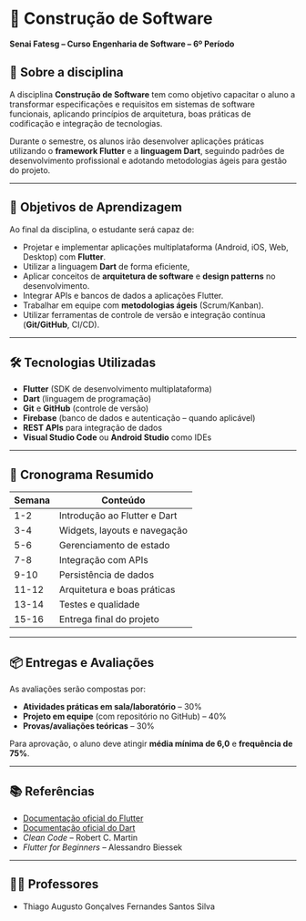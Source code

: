 # 📘 Construção de Software  
**Senai Fatesg – Curso Engenharia de Software – 6º Período**  

## 🏫 Sobre a disciplina  
A disciplina **Construção de Software** tem como objetivo capacitar o aluno a transformar especificações e requisitos em sistemas de software funcionais, aplicando princípios de arquitetura, boas práticas de codificação e integração de tecnologias.  

Durante o semestre, os alunos irão desenvolver aplicações práticas utilizando o **framework Flutter** e a **linguagem Dart**, seguindo padrões de desenvolvimento profissional e adotando metodologias ágeis para gestão do projeto.  

---

## 🎯 Objetivos de Aprendizagem  
Ao final da disciplina, o estudante será capaz de:  

- Projetar e implementar aplicações multiplataforma (Android, iOS, Web, Desktop) com **Flutter**.  
- Utilizar a linguagem **Dart** de forma eficiente,
- Aplicar conceitos de **arquitetura de software** e **design patterns** no desenvolvimento.  
- Integrar APIs e bancos de dados a aplicações Flutter.  
- Trabalhar em equipe com **metodologias ágeis** (Scrum/Kanban).  
- Utilizar ferramentas de controle de versão e integração contínua (**Git/GitHub**, CI/CD).  

---

## 🛠 Tecnologias Utilizadas  
- **Flutter** (SDK de desenvolvimento multiplataforma)  
- **Dart** (linguagem de programação)  
- **Git** e **GitHub** (controle de versão)  
- **Firebase** (banco de dados e autenticação – quando aplicável)  
- **REST APIs** para integração de dados  
- **Visual Studio Code** ou **Android Studio** como IDEs  

---

## 📅 Cronograma Resumido  
| Semana | Conteúdo |
|--------|----------|
| 1-2 | Introdução ao Flutter e Dart |
| 3-4 | Widgets, layouts e navegação |
| 5-6 | Gerenciamento de estado |
| 7-8 | Integração com APIs |
| 9-10 | Persistência de dados |
| 11-12 | Arquitetura e boas práticas |
| 13-14 | Testes e qualidade |
| 15-16 | Entrega final do projeto |

---

## 📦 Entregas e Avaliações  
As avaliações serão compostas por:  

- **Atividades práticas em sala/laboratório** – 30%  
- **Projeto em equipe** (com repositório no GitHub) – 40%  
- **Provas/avaliações teóricas** – 30%  

Para aprovação, o aluno deve atingir **média mínima de 6,0** e **frequência de 75%**.  

---

## 📚 Referências  
- [Documentação oficial do Flutter](https://flutter.dev)  
- [Documentação oficial do Dart](https://dart.dev)  
- *Clean Code* – Robert C. Martin  
- *Flutter for Beginners* – Alessandro Biessek  

---

## 👨‍🏫 Professores  
- Thiago Augusto Gonçalves Fernandes Santos Silva 
